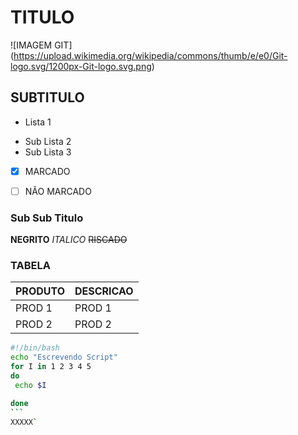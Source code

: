 TITULO 
======
![IMAGEM GIT] (https://upload.wikimedia.org/wikipedia/commons/thumb/e/e0/Git-logo.svg/1200px-Git-logo.svg.png)

SUBTITULO
------

* Lista 1
 - Sub Lista 2
 - Sub Lista 3
* [x] MARCADO
* [ ] NÃO MARCADO


### Sub Sub Titulo
**NEGRITO** _ITALICO_ ~~RISCADO~~

### TABELA
PRODUTO|DESCRICAO
----------|----------
PROD 1    | PROD 1
PROD 2    | PROD 2

````bash
#!/bin/bash
echo "Escrevendo Script"
for I in 1 2 3 4 5
do
 echo $I

done
```
XXXXX`
